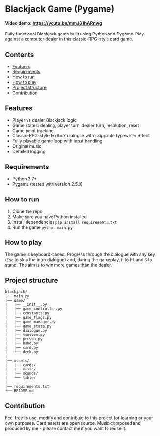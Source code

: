 # Blackjack Game (Pygame)

#### Video demo: https://youtu.be/mmJG1hARnwg

Fully functional Blackjack game built using Python and Pygame. Play against a computer dealer in this classic-RPG-style card game.

## Contents
- [Features](#features)
- [Requirements](#requirements)
- [How to run](#how-to-run)
- [How to play](#how-to-play)
- [Project structure](#project-structure)
- [Contribution](#contribution)

## Features
- Player vs dealer Blackjack logic
- Game states: dealing, player turn, dealer turn, resolution, reset
- Game point tracking
- Classic-RPG-style textbox dialogue with skippable typewriter effect
- Fully playable game loop with input handling
- Original music
- Detailed logging

## Requirements
- Python 3.7+
- Pygame (tested with version 2.5.3)

## How to run
1. Clone the repo
2. Make sure you have Python installed
3. Install dependencies `pip install requirements.txt`
4. Run the game `python main.py`

## How to play
The game is keyboard-based. Progress through the dialogue with any key (`Esc` to skip the intro dialogue) and, during the gameplay, `H` to hit and `S` to stand. The aim is to win more games than the dealer.

## Project structure
```
blackjack/
|── main.py
|── game/
|   |── __init__.py
|   |── game_controller.py
|   |── constants.py
|   |── game_flags.py
|   |── game_manager.py
|   |── game_state.py
|   |── dialogue.py
|   |── textbox.py
|   |── person.py
|   |── hand.py
|   |── card.py
|   └── deck.py
|
|── assets/
|   |── cards/
|   |── music/
|   |── sounds/
|   └── table/
|
|── requirements.txt
└── README.md
```

## Contribution
Feel free to use, modify and contribute to this project for learning or your own purposes. Card assets are open source. Music composed and produced by me - please contact me if you want to reuse it.